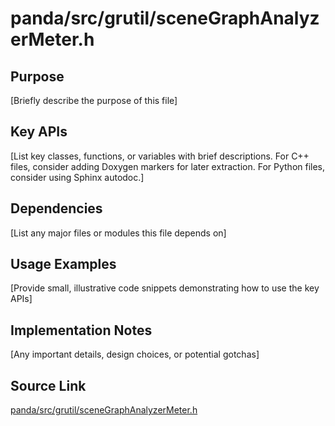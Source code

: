 # panda/src/grutil/sceneGraphAnalyzerMeter.h

## Purpose
[Briefly describe the purpose of this file]

## Key APIs
[List key classes, functions, or variables with brief descriptions.
For C++ files, consider adding Doxygen markers for later extraction.
For Python files, consider using Sphinx autodoc.]

## Dependencies
[List any major files or modules this file depends on]

## Usage Examples
[Provide small, illustrative code snippets demonstrating how to use the key APIs]

## Implementation Notes
[Any important details, design choices, or potential gotchas]

## Source Link
[panda/src/grutil/sceneGraphAnalyzerMeter.h](link_to_source_repository/panda/src/grutil/sceneGraphAnalyzerMeter.h)
